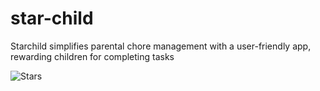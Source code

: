 # star-child
Starchild simplifies parental chore management with a user-friendly app, rewarding children for completing tasks


![Stars](https://github.com/Anasauce/star-child/assets/6962945/d77825b5-3f12-463d-a245-3121707bbcc2)
